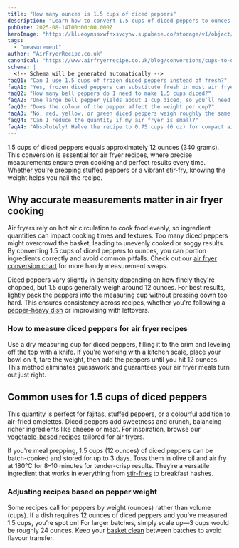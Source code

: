 ```yaml
---
title: "How many ounces is 1.5 cups of diced peppers"
description: "Learn how to convert 1.5 cups of diced peppers to ounces for perfect air fryer recipes. Get accurate measurements every time!"
pubDate: 2025-08-14T00:00:00.000Z
heroImage: "https://klueoymssxwfnxsvcyhv.supabase.co/storage/v1/object/public/Shmucket/how-many-ounces-is-1-5-cups-diced-peppers.webp"
tags:
  - "measurement"
author: "AirFryerRecipe.co.uk"
canonical: "https://www.airfryerrecipe.co.uk/blog/conversions/cups-to-ounces/how-many-ounces-is-1-5-cups-diced-peppers"
schema: |
  <!-- Schema will be generated automatically -->
faqQ1: "Can I use 1.5 cups of frozen diced peppers instead of fresh?"
faqA1: "Yes, frozen diced peppers can substitute fresh in most air fryer recipes. Use them straight from the freezer, but expect a slightly softer texture. Increase cooking time by 2–3 minutes to account for excess moisture."
faqQ2: "How many bell peppers do I need to make 1.5 cups diced?"
faqA2: "One large bell pepper yields about 1 cup diced, so you’ll need roughly 1.5 peppers for 1.5 cups. Sizes vary, so weigh the diced peppers (12 oz) for precision."
faqQ3: "Does the colour of the pepper affect the weight per cup?"
faqA3: "No, red, yellow, or green diced peppers weigh roughly the same per cup. Flavour and sweetness differ, but 1.5 cups will always be close to 12 ounces."
faqQ4: "Can I reduce the quantity if my air fryer is small?"
faqA4: "Absolutely! Halve the recipe to 0.75 cups (6 oz) for compact air fryers. Avoid overcrowding to ensure crisp results. Adjust seasonings proportionally."
---
```

<p>1.5 cups of diced peppers equals approximately 12 ounces (340 grams). This conversion is essential for air fryer recipes, where precise measurements ensure even cooking and perfect results every time. Whether you're prepping stuffed peppers or a vibrant stir-fry, knowing the weight helps you nail the recipe.</p>  

<h2>Why accurate measurements matter in air fryer cooking</h2>  
<p>Air fryers rely on hot air circulation to cook food evenly, so ingredient quantities can impact cooking times and textures. Too many diced peppers might overcrowd the basket, leading to unevenly cooked or soggy results. By converting 1.5 cups of diced peppers to ounces, you can portion ingredients correctly and avoid common pitfalls. Check out our <a href=https://www.airfryerrecipe.co.uk/air-fryer-conversion-chart>air fryer conversion chart</a> for more handy measurement swaps.</p>  

<p>Diced peppers vary slightly in density depending on how finely they're chopped, but 1.5 cups generally weigh around 12 ounces. For best results, lightly pack the peppers into the measuring cup without pressing down too hard. This ensures consistency across recipes, whether you're following a <a href=https://www.airfryerrecipe.co.uk/recipes>pepper-heavy dish</a> or improvising with leftovers.</p>  

<h3>How to measure diced peppers for air fryer recipes</h3>  
<p>Use a dry measuring cup for diced peppers, filling it to the brim and leveling off the top with a knife. If you're working with a kitchen scale, place your bowl on it, tare the weight, then add the peppers until you hit 12 ounces. This method eliminates guesswork and guarantees your air fryer meals turn out just right.</p>  

<h2>Common uses for 1.5 cups of diced peppers</h2>  
<p>This quantity is perfect for fajitas, stuffed peppers, or a colourful addition to air-fried omelettes. Diced peppers add sweetness and crunch, balancing richer ingredients like cheese or meat. For inspiration, browse our <a href=https://www.airfryerrecipe.co.uk/recipe-category/vegetables>vegetable-based recipes</a> tailored for air fryers.</p>  

<p>If you're meal prepping, 1.5 cups (12 ounces) of diced peppers can be batch-cooked and stored for up to 3 days. Toss them in olive oil and air fry at 180°C for 8–10 minutes for tender-crisp results. They’re a versatile ingredient that works in everything from <a href=https://www.airfryerrecipe.co.uk/recipes>stir-fries</a> to breakfast hashes.</p>  

<h3>Adjusting recipes based on pepper weight</h3>  
<p>Some recipes call for peppers by weight (ounces) rather than volume (cups). If a dish requires 12 ounces of diced peppers and you’ve measured 1.5 cups, you’re spot on! For larger batches, simply scale up—3 cups would be roughly 24 ounces. Keep your <a href=https://www.airfryerrecipe.co.uk/air-fryer-cleaner>basket clean</a> between batches to avoid flavour transfer.</p>

